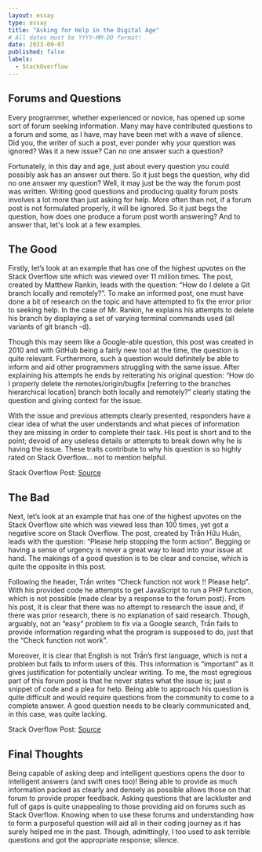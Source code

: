 ```yaml
---
layout: essay
type: essay
title: "Asking for Help in the Digital Age"
# All dates must be YYYY-MM-DD format!
date: 2023-09-07
published: false
labels:
  - StackOverflow
---
```


<!--<img width="200px" class="rounded float-start pe-4" src="../img/cutting.jpg"> -->

## Forums and Questions ##

Every programmer, whether experienced or novice, has opened up some sort of forum seeking information. Many may have contributed questions to a forum and some, as I have, may have been met with a wave of silence. Did you, the writer of such a post, ever ponder why your question was ignored? Was it a new issue? Can no one answer such a question? 

Fortunately, in this day and age, just about every question you could possibly ask has an answer out there. So it just begs the question, why did no one answer my question? Well, it may just be the way the forum post was written. Writing good questions and producing quality forum posts involves a lot more than just asking for help. More often than not, if a forum post is not formulated properly, it will be ignored. So it just begs the question, how does one produce a forum post worth answering? And to answer that, let's look at a few examples. 

## The Good ##

Firstly, let’s look at an example that has one of the highest upvotes on the Stack Overflow site which was viewed over 11 million times. The post, created by Matthew Rankin, leads with the question: “How do I delete a Git branch locally and remotely?”. To make an informed post, one must have done a bit of research on the topic and have attempted to fix the error prior to seeking help. In the case of Mr. Rankin, he explains his attempts to delete his branch by displaying a set of varying terminal commands used (all variants of git branch -d). 

Though this may seem like a Google-able question, this post was created in 2010 and with GitHub being a fairly new tool at the time, the question is quite relevant. Furthermore, such a question would definitely be able to inform and aid other programmers struggling with the same issue. After explaining his attempts he ends by reiterating his original question: “How do I properly delete the remotes/origin/bugfix [referring to the branches hierarchical location] branch both locally and remotely?” clearly stating the question and giving context for the issue. 

With the issue and previous attempts clearly presented, responders have a clear idea of what the user understands and what pieces of information they are missing in order to complete their task. His post is short and to the point; devoid of any useless details or attempts to break down why he is having the issue. These traits contribute to why his question is so highly rated on Stack Overflow… not to mention helpful. 

Stack Overflow Post: [Source](https://stackoverflow.com/questions/2003505/how-do-i-delete-a-git-branch-locally-and-remotely)

## The Bad ##

Next, let’s look at an example that has one of the highest upvotes on the Stack Overflow site which was viewed less than 100 times, yet got a negative score on Stack Overflow. The post, created by Trần Hữu Huân, leads with the question: “Please help stopping the form action”. Begging or having a sense of urgency is never a great way to lead into your issue at hand. The makings of a good question is to be clear and concise, which is quite the opposite in this post. 

Following the header, Trần writes “Check function not work !! Please help”. With his provided code he attempts to get JavaScript to run a PHP function, which is not possible (made clear by a response to the forum post). From his post, it is clear that there was no attempt to research the issue and, if there was prior research, there is no explanation of said research. Though, arguably, not an “easy” problem to fix via a Google search, Trần fails to provide information regarding what the program is supposed to do, just that the “Check function not work”. 

Moreover, it is clear that English is not Trần’s first language, which is not a problem but fails to inform users of this. This information is “important” as it gives justification for potentially unclear writing. To me, the most egregious part of this forum post is that he never states what the issue is; just a snippet of code and a plea for help. Being able to approach his question is quite difficult and would require questions from the community to come to a complete answer. A good question needs to be clearly communicated and, in this case, was quite lacking.

Stack Overflow Post: [Source](https://stackoverflow.com/questions/33482333/please-help-stopping-the-form-action)

## Final Thoughts ##
Being capable of asking deep and intelligent questions opens the door to intelligent answers (and swift ones too)! Being able to provide as much information packed as clearly and densely as possible allows those on that forum to provide proper feedback. Asking questions that are lackluster and full of gaps is quite unappealing to those providing aid on forums such as Stack Overflow. Knowing when to use these forums and understanding how to form a purposeful question will aid all in their coding journey as it has surely helped me in the past. Though, admittingly, I too used to ask terrible questions and got the appropriate response; silence. 
